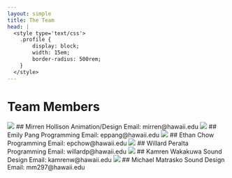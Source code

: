 ```yaml
---
layout: simple
title: The Team
head: |
  <style type='text/css'>
  	.profile {
  		display: block;
  		width: 15em;
  		border-radius: 500rem;
  	}
  </style>
---
```

# Team Members
<img class='profile' src='{{site.baseurl}}/assets/team/mirrenhollison.jpg'>
## Mirren Hollison
Animation/Design 
Email: mirren@hawaii.edu

<img class='profile' src='{{site.baseurl}}/assets/team/emilypang.jpg'>
## Emily Pang
Programming
Email: eppang@hawaii.edu

<img class='profile' src='{{site.baseurl}}/assets/team/ethanchow.jpg'>
## Ethan Chow
Programming 
Email: epchow@hawaii.edu

<img class='profile' src='{{site.baseurl}}/assets/team/willardperalta.jpg'>
## Willard Peralta
Programming  
Email: willardp@hawaii.edu

<img class='profile' src='{{site.baseurl}}/assets/team/kamrenwakakuwa.jpg'>
## Kamren Wakakuwa
Sound Design
Email: kamrenw@hawaii.edu

<img class='profile' src='{{site.baseurl}}/assets/team/michaelmatrasko.jpg'>
## Michael Matrasko
Sound Design
Email: mm297@hawaii.edu
